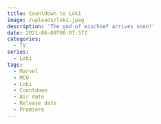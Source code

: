 ```yaml
---
title: Countdown to Loki
image: /uploads/loki.jpeg
description: 'The god of mischief arrives soon!'
date: 2021-06-09T00:07:57Z
categories:
  - TV
series:
  - Loki
tags:
  - Marvel
  - MCU
  - Loki
  - Countdown
  - Air date
  - Release date
  - Premiere
---
```


<div class='text-center py-12 text-6xl font-mono'>
<timepiece-countdown date='2021-06-09T07:00:00Z' :leading-zeroes='{ hours: true, minutes: true, seconds: true }' days-separator='&nbsp;days ' hours-separator=':' minutes-separator=':' seconds-separator='' expired-text='Go watch it now!'></timepiece-countdown>
</span>